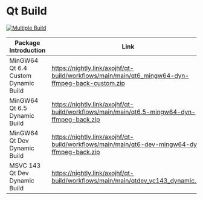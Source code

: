 # Qt Build
[![Multiple Build](https://github.com/axojhf/qt-build/actions/workflows/main.yml/badge.svg)](https://github.com/axojhf/qt-build/actions/workflows/main.yml)

| Package Introduction                | Link                                                         |
| ----------------------------------- | ------------------------------------------------------------ |
| MinGW64 Qt 6.4 Custom Dynamic Build | https://nightly.link/axojhf/qt-build/workflows/main/main/qt6_mingw64-dyn-ffmpeg-back-custom.zip |
| MinGW64 Qt 6.5 Dynamic Build | https://nightly.link/axojhf/qt-build/workflows/main/main/qt6.5-mingw64-dyn-ffmpeg-back.zip |
| MinGW64 Qt Dev Dynamic Build        | https://nightly.link/axojhf/qt-build/workflows/main/main/qt6-dev-mingw64-dyn-ffmpeg-back.zip |
| MSVC 143 Qt Dev Dynamic Build           | https://nightly.link/axojhf/qt-build/workflows/main/main/qtdev_vc143_dynamic.zip |

